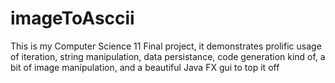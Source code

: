 # imageToAsccii

This is my Computer Science 11 Final project, it demonstrates prolific usage of iteration, string manipulation, data persistance, code generation kind of, a bit of image manipulation, and a beautiful Java FX gui to top it off
